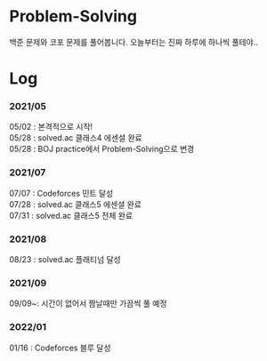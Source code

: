 # Problem-Solving

백준 문제와 코포 문제를 풀어봅니다. 오늘부터는 진짜 하루에 하나씩 풀테야..

# Log

### 2021/05

05/02 : 본격적으로 시작! <br/>
05/28 : solved.ac 클래스4 에센셜 완료 <br/>
05/28 : BOJ practice에서 Problem-Solving으로 변경 <br/>

### 2021/07

07/07 : Codeforces 민트 달성 <br/>
07/28 : solved.ac 클래스5 에센셜 완료 <br/>
07/31 : solved.ac 클래스5 전체 완료 <br/>

### 2021/08

08/23 : solved.ac 플래티넘 달성

### 2021/09

09/09~: 시간이 없어서 짬날때만 가끔씩 풀 예정

### 2022/01

01/16 : Codeforces 블루 달성